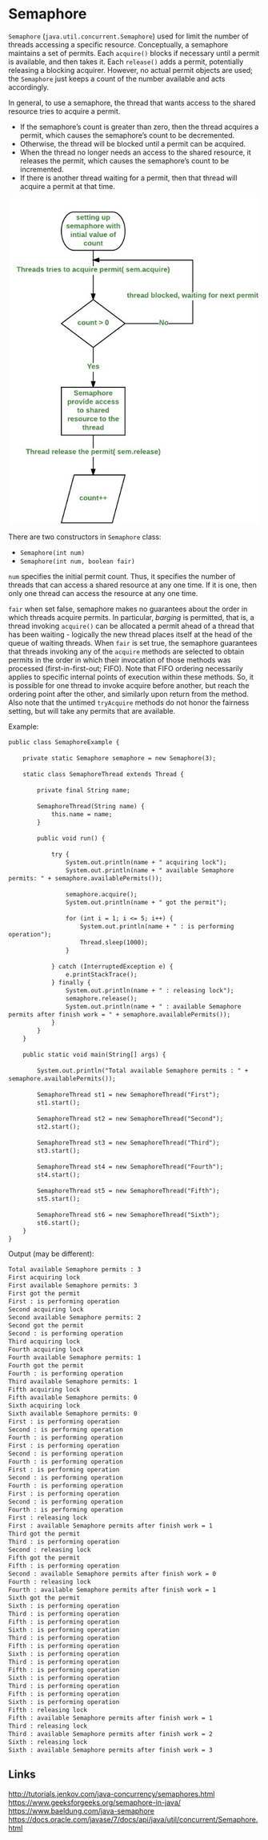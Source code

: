 # Semaphore
`Semaphore` (`java.util.concurrent.Semaphore`) used for limit the number of threads accessing a specific resource. Conceptually, a semaphore maintains a set of permits. Each `acquire()` blocks if necessary until a permit is available, and then takes it. Each `release()` adds a permit, potentially releasing a blocking acquirer. However, no actual permit objects are used; the `Semaphore` just keeps a count of the number available and acts accordingly.

In general, to use a semaphore, the thread that wants access to the shared resource tries to acquire a permit.
- If the semaphore’s count is greater than zero, then the thread acquires a permit, which causes the semaphore’s count to be decremented.
- Otherwise, the thread will be blocked until a permit can be acquired.
- When the thread no longer needs an access to the shared resource, it releases the permit, which causes the semaphore’s count to be incremented.
- If there is another thread waiting for a permit, then that thread will acquire a permit at that time.

![](./res/semaphore.jpeg "Semaphore")

There are two constructors in `Semaphore` class: 
- `Semaphore(int num)`
- `Semaphore(int num, boolean fair)`

`num` specifies the initial permit count. Thus, it specifies the number of threads that can access a shared resource at any one time. If it is one, then only one thread can access the resource at any one time.

`fair` when set false, semaphore makes no guarantees about the order in which threads acquire permits. In particular, *barging* is permitted, that is, a thread invoking `acquire()` can be allocated a permit ahead of a thread that has been waiting - logically the new thread places itself at the head of the queue of waiting threads. When `fair` is set true, the semaphore guarantees that threads invoking any of the `acquire` methods are selected to obtain permits in the order in which their invocation of those methods was processed (first-in-first-out; FIFO). Note that FIFO ordering necessarily applies to specific internal points of execution within these methods. So, it is possible for one thread to invoke acquire before another, but reach the ordering point after the other, and similarly upon return from the method. Also note that the untimed `tryAcquire` methods do not honor the fairness setting, but will take any permits that are available.

Example: 
```
public class SemaphoreExample {

    private static Semaphore semaphore = new Semaphore(3);

    static class SemaphoreThread extends Thread {

        private final String name;

        SemaphoreThread(String name) {
            this.name = name;
        }

        public void run() {

            try {
                System.out.println(name + " acquiring lock");
                System.out.println(name + " available Semaphore permits: " + semaphore.availablePermits());

                semaphore.acquire();
                System.out.println(name + " got the permit");

                for (int i = 1; i <= 5; i++) {
                    System.out.println(name + " : is performing operation");
                    Thread.sleep(1000);
                }

            } catch (InterruptedException e) {
                e.printStackTrace();
            } finally {
                System.out.println(name + " : releasing lock");
                semaphore.release();
                System.out.println(name + " : available Semaphore permits after finish work = " + semaphore.availablePermits());
            }
        }
    }

    public static void main(String[] args) {

        System.out.println("Total available Semaphore permits : " + semaphore.availablePermits());

        SemaphoreThread st1 = new SemaphoreThread("First");
        st1.start();

        SemaphoreThread st2 = new SemaphoreThread("Second");
        st2.start();

        SemaphoreThread st3 = new SemaphoreThread("Third");
        st3.start();

        SemaphoreThread st4 = new SemaphoreThread("Fourth");
        st4.start();

        SemaphoreThread st5 = new SemaphoreThread("Fifth");
        st5.start();

        SemaphoreThread st6 = new SemaphoreThread("Sixth");
        st6.start();
    }
}
```

Output (may be different):
```
Total available Semaphore permits : 3
First acquiring lock
First available Semaphore permits: 3
First got the permit
First : is performing operation
Second acquiring lock
Second available Semaphore permits: 2
Second got the permit
Second : is performing operation
Third acquiring lock
Fourth acquiring lock
Fourth available Semaphore permits: 1
Fourth got the permit
Fourth : is performing operation
Third available Semaphore permits: 1
Fifth acquiring lock
Fifth available Semaphore permits: 0
Sixth acquiring lock
Sixth available Semaphore permits: 0
First : is performing operation
Second : is performing operation
Fourth : is performing operation
First : is performing operation
Second : is performing operation
Fourth : is performing operation
First : is performing operation
Second : is performing operation
Fourth : is performing operation
First : is performing operation
Second : is performing operation
Fourth : is performing operation
First : releasing lock
First : available Semaphore permits after finish work = 1
Third got the permit
Third : is performing operation
Second : releasing lock
Fifth got the permit
Fifth : is performing operation
Second : available Semaphore permits after finish work = 0
Fourth : releasing lock
Fourth : available Semaphore permits after finish work = 1
Sixth got the permit
Sixth : is performing operation
Third : is performing operation
Fifth : is performing operation
Sixth : is performing operation
Third : is performing operation
Fifth : is performing operation
Sixth : is performing operation
Third : is performing operation
Fifth : is performing operation
Sixth : is performing operation
Third : is performing operation
Fifth : is performing operation
Sixth : is performing operation
Fifth : releasing lock
Fifth : available Semaphore permits after finish work = 1
Third : releasing lock
Third : available Semaphore permits after finish work = 2
Sixth : releasing lock
Sixth : available Semaphore permits after finish work = 3
```

## Links
http://tutorials.jenkov.com/java-concurrency/semaphores.html  
https://www.geeksforgeeks.org/semaphore-in-java/  
https://www.baeldung.com/java-semaphore  
https://docs.oracle.com/javase/7/docs/api/java/util/concurrent/Semaphore.html  
